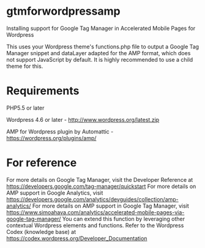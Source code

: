 # gtmforwordpressamp
Installing support for Google Tag Manager in Accelerated Mobile Pages for Wordpress

This uses your Wordpress theme's functions.php file to output a Google Tag Manager snippet and dataLayer adapted for the AMP format, which does not support JavaScript by default.
It is highly recommended to use a child theme for this.	

# Requirements
PHP5.5 or later

Wordpress 4.6 or later - http://www.wordpress.org/latest.zip

AMP for Wordpress plugin by Automattic - https://wordpress.org/plugins/amp/

# For reference
For more details on Google Tag Manager, visit the Developer Reference at https://developers.google.com/tag-manager/quickstart
For more details on AMP support in Google Analytics, visit https://developers.google.com/analytics/devguides/collection/amp-analytics/
For more details on AMP support in Google Tag Manager, visit https://www.simoahava.com/analytics/accelerated-mobile-pages-via-google-tag-manager/
You can extend this function by leveraging other contextual Wordpress elements and functions.
Refer to the Wordpress Codex (knowledge base) at
https://codex.wordpress.org/Developer_Documentation
